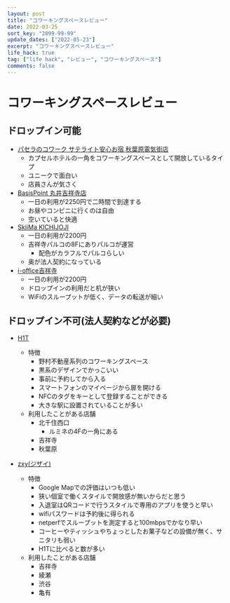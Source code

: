 ```yaml
---
layout: post
title: "コワーキングスペースレビュー"
date: 2022-03-25
sort_key: "2099-99-99"
update_dates: ["2022-05-23"]
excerpt: "コワーキングスペースレビュー"
life_hack: true
tag: ["life hack", "レビュー", "コワーキングスペース"]
comments: false
---
```


# コワーキングスペースレビュー

## ドロップイン可能
 - [パセラのコワーク サテライト安心お宿 秋葉原電気街店](https://coworking-japan.org/coworking/%E3%83%91%E3%82%BB%E3%83%A9%E3%81%AE%E3%82%B3%E3%83%AF%E3%83%BC%E3%82%AF-%E3%82%B5%E3%83%86%E3%83%A9%E3%82%A4%E3%83%88%E5%AE%89%E5%BF%83%E3%81%8A%E5%AE%BF-%E7%A7%8B%E8%91%89%E5%8E%9F%E9%9B%BB%E6%B0%97/)
   - カプセルホテルの一角をコワーキングスペースとして開放しているタイプ
   - ユニークで面白い
   - 店員さんが気さく
 - [BasisPoint 丸井吉祥寺店](https://g.page/basispoint-kichijoji?share)
   - 一日の利用が2250円で二時間で到達する
   - お昼やコンビニに行くのは自由
   - 空いていると快適
 - [SkiiMa KICHIJOJI](https://goo.gl/maps/iREvTHz8HiFzLApq8)
   - 一日の利用が2200円
   - 吉祥寺パルコの8Fにありパルコが運営
     - 配色がカラフルでパルコらしい
   - 奥が法人契約になっている
 - [i-office吉祥寺](https://goo.gl/maps/KRVdx36P7bAkzMzW6)
   - 一日の利用が2200円
   - ドロップインの利用だと机が狭い
   - WiFiのスループットが低く、データの転送が細い

## ドロップイン不可(法人契約などが必要)
 - [H1T](https://www.h1t-web.com/)
   - 特徴
     - 野村不動産系列のコワーキングスペース
     - 黒系のデザインでかっこいい
     - 事前に予約してから入る
     - スマートフォンのマイページから扉を開ける
     - NFCのタグをキーとして登録することができる
     - 大きな駅に設置されていることが多い
   - 利用したことがある店舗
     - 北千住西口
       - ルミネの4Fの一角にある
     - 吉祥寺
     - 秋葉原

 - [zxy(ジザイ)](https://zxy.work)
   - 特徴
     - Google Mapでの評価はいつも低い
     - 狭い個室で働くスタイルで開放感が無いからだと思う
     - 入退室はQRコードで行うスタイルで専用のアプリを使うと早い
     - wifiパスワードは予約後に得られる
     - netperfでスループットを測定すると100mbpsでかなり早い
     - コーヒーやティッシュやちょっとしたお菓子などの設備が無く、サニタリも弱い
     - H1Tに比べると数が多い
   - 利用したことがある店舗
     - 吉祥寺
     - 綾瀬
     - 渋谷
     - 亀有
